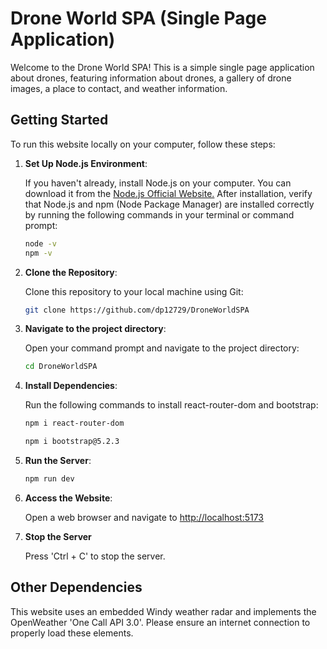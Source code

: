# Drone World SPA (Single Page Application)

Welcome to the Drone World SPA! This is a simple single page application about drones, featuring information about drones, a gallery of drone images, a place to contact, and weather information.

## Getting Started

To run this website locally on your computer, follow these steps:


1. **Set Up Node.js Environment**: 

   If you haven't already, install Node.js on your computer. You can download it from the [Node.js Official Website.](https://nodejs.org/en)
   After installation, verify that Node.js and npm (Node Package Manager) are installed correctly by running the following commands in your terminal or command prompt:
   ```bash
   node -v
   npm -v
2. **Clone the Repository**: 

   Clone this repository to your local machine using Git:

   ```bash
   git clone https://github.com/dp12729/DroneWorldSPA
3. **Navigate to the project directory**: 

   Open your command prompt and navigate to the project directory:
   ```bash
   cd DroneWorldSPA
4. **Install Dependencies**:

   Run the following commands to install react-router-dom and bootstrap:
   ```bash
   npm i react-router-dom
   
   npm i bootstrap@5.2.3

6. **Run the Server**:

   ```bash
   npm run dev
   
7. **Access the Website**:

   Open a web browser and navigate to [http://localhost:5173](http://localhost:5173/)
   
8. **Stop the Server**

   Press 'Ctrl + C' to stop the server.


## Other Dependencies

This website uses an embedded Windy weather radar and implements the OpenWeather 'One Call API 3.0'. Please ensure an internet connection to properly load these elements.
